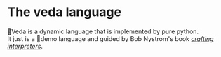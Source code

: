 # The veda language
👋Veda is a dynamic language that is implemented by pure python.  
It just is a 🤪demo language and guided by Bob Nystrom's book *[crafting interpreters](https://github.com/munificent/craftinginterpreters)*.

